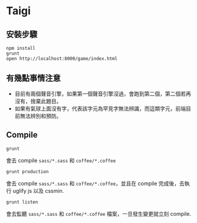 # Taigi

## 安裝步驟
```shell
npm install
grunt
open http://localhost:8000/game/index.html
```

## 有幾點事情注意
* 目前有兩個聲音引擎，如果第一個聲音引擎沒過，會跑到第二個，第二個若再沒有，捨棄此題目。
* 如果有氣球上面沒有字，代表該字元為罕見字無法辨識，而這類字元，前端目前無法辨別和預防。


## Compile

```shell
grunt
```
會去 compile `sass/*.sass` 和 `coffee/*.coffee`

```shell
grunt production
```
會去 compile `sass/*.sass` 和 `coffee/*.coffee`，並且在 compile 完成後，去執行 uglify js 以及 cssmin.

```shell
grunt listen
```
會去監聽 `sass/*.sass` 和 `coffee/*.coffee` 檔案，一旦發生變更就立刻 compile.

